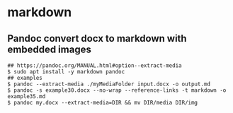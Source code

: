 markdown
========

## Pandoc convert docx to markdown with embedded images

    ## https://pandoc.org/MANUAL.html#option--extract-media
    $ sudo apt install -y markdown pandoc
    ## examples
    $ pandoc --extract-media ./myMediaFolder input.docx -o output.md
    $ pandoc -s example30.docx --no-wrap --reference-links -t markdown -o example35.md
    $ pandoc my.docx --extract-media=DIR && mv DIR/media DIR/img
